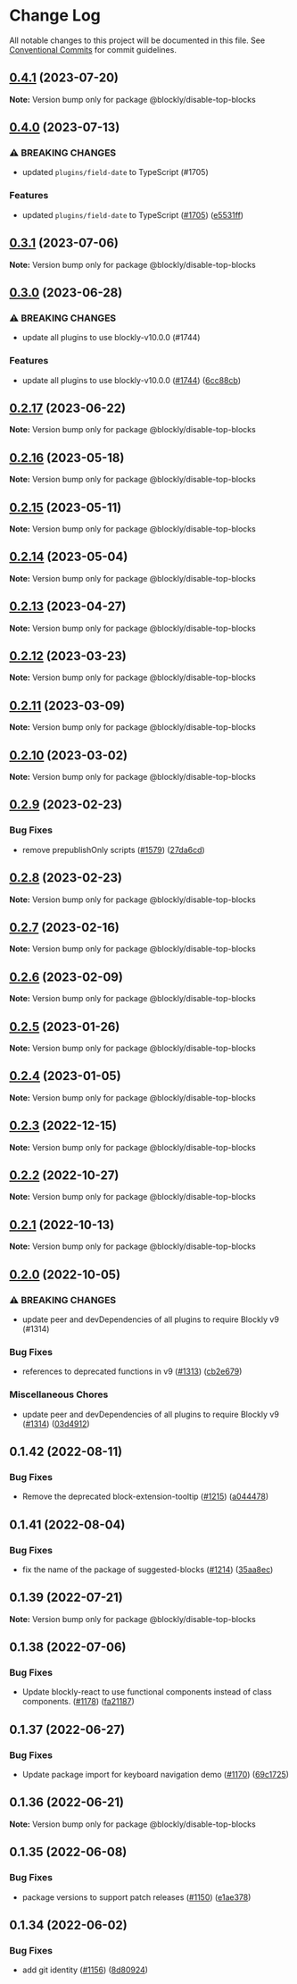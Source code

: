 # Change Log

All notable changes to this project will be documented in this file.
See [Conventional Commits](https://conventionalcommits.org) for commit guidelines.

## [0.4.1](https://github.com/google/blockly-samples/compare/@blockly/disable-top-blocks@0.4.0...@blockly/disable-top-blocks@0.4.1) (2023-07-20)

**Note:** Version bump only for package @blockly/disable-top-blocks





## [0.4.0](https://github.com/google/blockly-samples/compare/@blockly/disable-top-blocks@0.3.1...@blockly/disable-top-blocks@0.4.0) (2023-07-13)


### ⚠ BREAKING CHANGES

* updated `plugins/field-date` to TypeScript (#1705)

### Features

* updated `plugins/field-date` to TypeScript ([#1705](https://github.com/google/blockly-samples/issues/1705)) ([e5531ff](https://github.com/google/blockly-samples/commit/e5531fffe188ee361a16fe48ed126b34e51a8d30))



## [0.3.1](https://github.com/google/blockly-samples/compare/@blockly/disable-top-blocks@0.3.0...@blockly/disable-top-blocks@0.3.1) (2023-07-06)

**Note:** Version bump only for package @blockly/disable-top-blocks





## [0.3.0](https://github.com/google/blockly-samples/compare/@blockly/disable-top-blocks@0.2.17...@blockly/disable-top-blocks@0.3.0) (2023-06-28)


### ⚠ BREAKING CHANGES

* update all plugins to use blockly-v10.0.0 (#1744)

### Features

* update all plugins to use blockly-v10.0.0 ([#1744](https://github.com/google/blockly-samples/issues/1744)) ([6cc88cb](https://github.com/google/blockly-samples/commit/6cc88cbef39d4ad664a668d3d46eb29ba7292f9c))



## [0.2.17](https://github.com/google/blockly-samples/compare/@blockly/disable-top-blocks@0.2.16...@blockly/disable-top-blocks@0.2.17) (2023-06-22)

**Note:** Version bump only for package @blockly/disable-top-blocks





## [0.2.16](https://github.com/google/blockly-samples/compare/@blockly/disable-top-blocks@0.2.15...@blockly/disable-top-blocks@0.2.16) (2023-05-18)

**Note:** Version bump only for package @blockly/disable-top-blocks





## [0.2.15](https://github.com/google/blockly-samples/compare/@blockly/disable-top-blocks@0.2.14...@blockly/disable-top-blocks@0.2.15) (2023-05-11)

**Note:** Version bump only for package @blockly/disable-top-blocks





## [0.2.14](https://github.com/google/blockly-samples/compare/@blockly/disable-top-blocks@0.2.13...@blockly/disable-top-blocks@0.2.14) (2023-05-04)

**Note:** Version bump only for package @blockly/disable-top-blocks





## [0.2.13](https://github.com/google/blockly-samples/compare/@blockly/disable-top-blocks@0.2.12...@blockly/disable-top-blocks@0.2.13) (2023-04-27)

**Note:** Version bump only for package @blockly/disable-top-blocks





## [0.2.12](https://github.com/google/blockly-samples/compare/@blockly/disable-top-blocks@0.2.11...@blockly/disable-top-blocks@0.2.12) (2023-03-23)

**Note:** Version bump only for package @blockly/disable-top-blocks





## [0.2.11](https://github.com/google/blockly-samples/compare/@blockly/disable-top-blocks@0.2.10...@blockly/disable-top-blocks@0.2.11) (2023-03-09)

**Note:** Version bump only for package @blockly/disable-top-blocks





## [0.2.10](https://github.com/google/blockly-samples/compare/@blockly/disable-top-blocks@0.2.9...@blockly/disable-top-blocks@0.2.10) (2023-03-02)

**Note:** Version bump only for package @blockly/disable-top-blocks





## [0.2.9](https://github.com/google/blockly-samples/compare/@blockly/disable-top-blocks@0.2.8...@blockly/disable-top-blocks@0.2.9) (2023-02-23)


### Bug Fixes

* remove prepublishOnly scripts ([#1579](https://github.com/google/blockly-samples/issues/1579)) ([27da6cd](https://github.com/google/blockly-samples/commit/27da6cd04c38f6ba417f4e7446bb6218c475448d))



## [0.2.8](https://github.com/google/blockly-samples/compare/@blockly/disable-top-blocks@0.2.7...@blockly/disable-top-blocks@0.2.8) (2023-02-23)

**Note:** Version bump only for package @blockly/disable-top-blocks





## [0.2.7](https://github.com/google/blockly-samples/compare/@blockly/disable-top-blocks@0.2.6...@blockly/disable-top-blocks@0.2.7) (2023-02-16)

**Note:** Version bump only for package @blockly/disable-top-blocks





## [0.2.6](https://github.com/google/blockly-samples/compare/@blockly/disable-top-blocks@0.2.5...@blockly/disable-top-blocks@0.2.6) (2023-02-09)

**Note:** Version bump only for package @blockly/disable-top-blocks





## [0.2.5](https://github.com/google/blockly-samples/compare/@blockly/disable-top-blocks@0.2.4...@blockly/disable-top-blocks@0.2.5) (2023-01-26)

**Note:** Version bump only for package @blockly/disable-top-blocks





## [0.2.4](https://github.com/google/blockly-samples/compare/@blockly/disable-top-blocks@0.2.3...@blockly/disable-top-blocks@0.2.4) (2023-01-05)

**Note:** Version bump only for package @blockly/disable-top-blocks





## [0.2.3](https://github.com/google/blockly-samples/compare/@blockly/disable-top-blocks@0.2.2...@blockly/disable-top-blocks@0.2.3) (2022-12-15)

**Note:** Version bump only for package @blockly/disable-top-blocks





## [0.2.2](https://github.com/google/blockly-samples/compare/@blockly/disable-top-blocks@0.2.1...@blockly/disable-top-blocks@0.2.2) (2022-10-27)

**Note:** Version bump only for package @blockly/disable-top-blocks





## [0.2.1](https://github.com/google/blockly-samples/compare/@blockly/disable-top-blocks@0.2.0...@blockly/disable-top-blocks@0.2.1) (2022-10-13)

**Note:** Version bump only for package @blockly/disable-top-blocks





## [0.2.0](https://github.com/google/blockly-samples/compare/@blockly/disable-top-blocks@0.1.42...@blockly/disable-top-blocks@0.2.0) (2022-10-05)


### ⚠ BREAKING CHANGES

* update peer and devDependencies of all plugins to require Blockly v9 (#1314)

### Bug Fixes

* references to deprecated functions in v9 ([#1313](https://github.com/google/blockly-samples/issues/1313)) ([cb2e679](https://github.com/google/blockly-samples/commit/cb2e67987e0b62a77c26adc660cc6ade1ba67954))


### Miscellaneous Chores

* update peer and devDependencies of all plugins to require Blockly v9 ([#1314](https://github.com/google/blockly-samples/issues/1314)) ([03d4912](https://github.com/google/blockly-samples/commit/03d4912c42c8de0f30493037ccc28dddaea0f266))



## 0.1.42 (2022-08-11)


### Bug Fixes

* Remove the deprecated block-extension-tooltip ([#1215](https://github.com/google/blockly-samples/issues/1215)) ([a044478](https://github.com/google/blockly-samples/commit/a044478c86a73e3065bc866e427f175cbec6fc13))





## 0.1.41 (2022-08-04)


### Bug Fixes

* fix the name of the package of suggested-blocks ([#1214](https://github.com/google/blockly-samples/issues/1214)) ([35aa8ec](https://github.com/google/blockly-samples/commit/35aa8ec73a60a4eb5b1e80cb2fc71dcd83d05e27))





## 0.1.39 (2022-07-21)

**Note:** Version bump only for package @blockly/disable-top-blocks





## 0.1.38 (2022-07-06)


### Bug Fixes

* Update blockly-react to use functional components instead of class components. ([#1178](https://github.com/google/blockly-samples/issues/1178)) ([fa21187](https://github.com/google/blockly-samples/commit/fa21187cdbe4ec3a5c69f185540dd68a98eb69d7))





## 0.1.37 (2022-06-27)


### Bug Fixes

* Update package import for keyboard navigation demo ([#1170](https://github.com/google/blockly-samples/issues/1170)) ([69c1725](https://github.com/google/blockly-samples/commit/69c1725b775279fcc397dc178935208d5f42b08c))





## 0.1.36 (2022-06-21)

**Note:** Version bump only for package @blockly/disable-top-blocks





## 0.1.35 (2022-06-08)


### Bug Fixes

* package versions to support patch releases ([#1150](https://github.com/google/blockly-samples/issues/1150)) ([e1ae378](https://github.com/google/blockly-samples/commit/e1ae378d779531621c3d948566257d069002963f))





## 0.1.34 (2022-06-02)


### Bug Fixes

* add git identity ([#1156](https://github.com/google/blockly-samples/issues/1156)) ([8d80924](https://github.com/google/blockly-samples/commit/8d809243b277375beb2ce75d4e157b5e17f78193))
